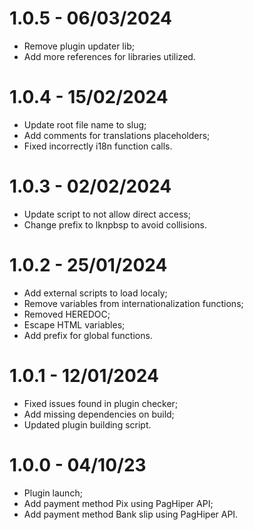 # 1.0.5 - 06/03/2024
* Remove plugin updater lib;
* Add more references for libraries utilized.

# 1.0.4 - 15/02/2024
* Update root file name to slug;
* Add comments for translations placeholders;
* Fixed incorrectly i18n function calls.

# 1.0.3 - 02/02/2024
* Update script to not allow direct access;
* Change prefix to lknpbsp to avoid collisions.

# 1.0.2 - 25/01/2024
* Add external scripts to load localy;
* Remove variables from internationalization functions;
* Removed HEREDOC;
* Escape HTML variables;
* Add prefix for global functions.

# 1.0.1 - 12/01/2024
* Fixed issues found in plugin checker;
* Add missing dependencies on build;
* Updated plugin building script.

# 1.0.0 - 04/10/23

* Plugin launch;
* Add payment method Pix using PagHiper API;
* Add payment method Bank slip using PagHiper API.